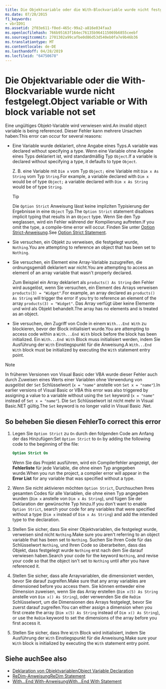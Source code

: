 ```yaml
---
title: Die Objektvariable oder die With-Blockvariable wurde nicht festgelegt.
ms.date: 07/20/2015
f1_keywords:
- vbrID91
ms.assetid: 2f03e611-f0ed-465c-99a2-a816e034faa3
ms.openlocfilehash: 766b95163f164ec76135b964115069b6855ceebf
ms.sourcegitcommit: 2701302a99cafbe0d86d53d540eb0fa7e9b46b36
ms.translationtype: MT
ms.contentlocale: de-DE
ms.lasthandoff: 04/28/2019
ms.locfileid: "64750678"
---
```

# <a name="object-variable-or-with-block-variable-not-set"></a><span data-ttu-id="4219a-102">Die Objektvariable oder die With-Blockvariable wurde nicht festgelegt.</span><span class="sxs-lookup"><span data-stu-id="4219a-102">Object variable or With block variable not set</span></span>
<span data-ttu-id="4219a-103">Eine ungültiges Objekt-Variable wird verwiesen wird.</span><span class="sxs-lookup"><span data-stu-id="4219a-103">An invalid object variable is being referenced.</span></span>   <span data-ttu-id="4219a-104">Dieser Fehler kann mehrere Ursachen haben:</span><span class="sxs-lookup"><span data-stu-id="4219a-104">This error can occur for several reasons:</span></span>

- <span data-ttu-id="4219a-105">Eine Variable wurde deklariert, ohne Angabe eines Typs.</span><span class="sxs-lookup"><span data-stu-id="4219a-105">A variable was declared without specifying a type.</span></span> <span data-ttu-id="4219a-106">Wenn eine Variable ohne Angabe eines Typs deklariert ist, wird standardmäßig Typ `Object`.</span><span class="sxs-lookup"><span data-stu-id="4219a-106">If a variable is declared without specifying a type, it defaults to type `Object`.</span></span>

    <span data-ttu-id="4219a-107">Z. B. eine Variable mit `Dim x` vom Typ `Object;` eine Variable mit `Dim x As String` vom Typ `String`.</span><span class="sxs-lookup"><span data-stu-id="4219a-107">For example, a variable declared with `Dim x` would be of type `Object;` a variable declared with `Dim x As String` would be of type `String`.</span></span>

    > [!TIP]
    >  <span data-ttu-id="4219a-108">Die `Option Strict` Anweisung lässt keine impliziten Typisierung der Ergebnisse in eine `Object` Typ.</span><span class="sxs-lookup"><span data-stu-id="4219a-108">The `Option Strict` statement disallows implicit typing that results in an `Object` type.</span></span> <span data-ttu-id="4219a-109">Wenn Sie den Typ weglassen, wird ein Fehler während der Kompilierung auftreten.</span><span class="sxs-lookup"><span data-stu-id="4219a-109">If you omit the type, a compile-time error will occur.</span></span> <span data-ttu-id="4219a-110">Finden Sie unter [Option Strict-Anweisung](../../../visual-basic/language-reference/statements/option-strict-statement.md).</span><span class="sxs-lookup"><span data-stu-id="4219a-110">See [Option Strict Statement](../../../visual-basic/language-reference/statements/option-strict-statement.md).</span></span>

- <span data-ttu-id="4219a-111">Sie versuchen, ein Objekt zu verweisen, die festgelegt wurde, `Nothing`.</span><span class="sxs-lookup"><span data-stu-id="4219a-111">You are attempting to reference an object that has been set to `Nothing`.</span></span>

- <span data-ttu-id="4219a-112">Sie versuchen, ein Element eine Array-Variable zuzugreifen, die ordnungsgemäß deklariert war nicht.</span><span class="sxs-lookup"><span data-stu-id="4219a-112">You are attempting to access an element of an array variable that wasn't properly declared.</span></span>

    <span data-ttu-id="4219a-113">Zum Beispiel ein Array deklariert als `products() As String` den Fehler wird ausgelöst, wenn Sie versuchen, ein Element des Arrays verweisen `products(3) = "Widget"`.</span><span class="sxs-lookup"><span data-stu-id="4219a-113">For example, an array declared as `products() As String` will trigger the error if you try to reference an element of the array `products(3) = "Widget"`.</span></span> <span data-ttu-id="4219a-114">Das Array verfügt über keine Elemente und wird als Objekt behandelt.</span><span class="sxs-lookup"><span data-stu-id="4219a-114">The array has no elements and is treated as an object.</span></span>

- <span data-ttu-id="4219a-115">Sie versuchen, den Zugriff von Code in einem `With...End With` zu blockieren, bevor der Block initialisiert wurde.</span><span class="sxs-lookup"><span data-stu-id="4219a-115">You are attempting to access code within a `With...End With` block before the block has been initialized.</span></span>   <span data-ttu-id="4219a-116">Ein `With...End With` Block muss initialisiert werden, indem Sie Ausführung der `With` Einstiegspunkt für die Anweisung.</span><span class="sxs-lookup"><span data-stu-id="4219a-116">A `With...End With` block must be initialized by executing the `With` statement entry point.</span></span>

> [!NOTE]
> <span data-ttu-id="4219a-117">In früheren Versionen von Visual Basic oder VBA wurde dieser Fehler auch durch Zuweisen eines Werts einer Variablen ohne Verwendung von ausgelöst der `Set` Schlüsselwort (`x = "name"` anstelle von `Set x = "name"`).</span><span class="sxs-lookup"><span data-stu-id="4219a-117">In earlier versions of Visual Basic or VBA this error was also triggered by assigning a value to a variable without using the `Set` keyword (`x = "name"` instead of `Set x = "name"`).</span></span> <span data-ttu-id="4219a-118">Die `Set` Schlüsselwort ist nicht mehr in Visual Basic.NET gültig.</span><span class="sxs-lookup"><span data-stu-id="4219a-118">The `Set` keyword is no longer valid in Visual Basic .Net.</span></span>

## <a name="to-correct-this-error"></a><span data-ttu-id="4219a-119">So beheben Sie diesen Fehler</span><span class="sxs-lookup"><span data-stu-id="4219a-119">To correct this error</span></span>

1. <span data-ttu-id="4219a-120">Legen Sie `Option Strict` zu `On` durch den folgenden Code am Anfang der das Hinzufügen:</span><span class="sxs-lookup"><span data-stu-id="4219a-120">Set `Option Strict` to `On` by adding the following code to the beginning of the file:</span></span>

    ```vb
    Option Strict On
    ```

    <span data-ttu-id="4219a-121">Wenn Sie das Projekt ausführen, wird ein Compilerfehler angezeigt, der **Fehlerliste** für jede Variable, die ohne einen Typ angegeben wurde.</span><span class="sxs-lookup"><span data-stu-id="4219a-121">When you run the project, a compiler error will appear in the **Error List** for any variable that was specified without a type.</span></span>

2. <span data-ttu-id="4219a-122">Wenn Sie nicht aktivieren möchten `Option Strict`, Durchsuchen Ihres gesamten Codes für alle Variablen, die ohne einen Typ angegeben wurden (`Dim x` anstelle von `Dim x As String`), und fügen Sie der Deklaration der gewünschte Typ hinzu.</span><span class="sxs-lookup"><span data-stu-id="4219a-122">If you don't want to enable `Option Strict`, search your code for any variables that were specified without a type (`Dim x` instead of `Dim x As String`) and add the intended type to the declaration.</span></span>

3. <span data-ttu-id="4219a-123">Stellen Sie sicher, dass Sie einer Objektvariablen, die festgelegt wurde, verweisen sind nicht `Nothing`.</span><span class="sxs-lookup"><span data-stu-id="4219a-123">Make sure you aren't referring to  an object variable that has been set to `Nothing`.</span></span>  <span data-ttu-id="4219a-124">Suchen Sie Ihren Code für das Schlüsselwort `Nothing`, und Ihren Code so überarbeiten, dass das Objekt, dass festgelegt wurde `Nothing` erst nach dem Sie darauf verwiesen haben.</span><span class="sxs-lookup"><span data-stu-id="4219a-124">Search your code for the keyword `Nothing`, and revise your code so that the object isn't set to `Nothing` until after you have referenced it.</span></span>

4. <span data-ttu-id="4219a-125">Stellen Sie sicher, dass alle Arrayvariablen, die dimensioniert werden, bevor Sie darauf zugreifen.</span><span class="sxs-lookup"><span data-stu-id="4219a-125">Make sure that any array  variables are dimensioned before you access them.</span></span> <span data-ttu-id="4219a-126">Sie können entweder eine Dimension zuweisen, wenn Sie das Array erstellen (`Dim x(5) As String` anstelle von `Dim x() As String`), oder verwenden Sie die `ReDim` Schlüsselwort, um die Dimensionen des Arrays festgelegt, bevor Sie zuerst darauf zugreifen.</span><span class="sxs-lookup"><span data-stu-id="4219a-126">You can either assign a dimension when you first create the array (`Dim x(5) As String` instead of `Dim x() As String`), or use the `ReDim` keyword to set the dimensions of the array before you first access it.</span></span>

5. <span data-ttu-id="4219a-127">Stellen Sie sicher, dass Ihre `With` Block wird initialisiert, indem Sie Ausführung der `With` Einstiegspunkt für die Anweisung.</span><span class="sxs-lookup"><span data-stu-id="4219a-127">Make sure your `With` block is initialized by executing the `With` statement entry point.</span></span>

## <a name="see-also"></a><span data-ttu-id="4219a-128">Siehe auch</span><span class="sxs-lookup"><span data-stu-id="4219a-128">See also</span></span>

- [<span data-ttu-id="4219a-129">Deklaration von Objektvariablen</span><span class="sxs-lookup"><span data-stu-id="4219a-129">Object Variable Declaration</span></span>](../../../visual-basic/programming-guide/language-features/variables/object-variable-declaration.md)
- [<span data-ttu-id="4219a-130">ReDim-Anweisung</span><span class="sxs-lookup"><span data-stu-id="4219a-130">ReDim Statement</span></span>](../../../visual-basic/language-reference/statements/redim-statement.md)
- [<span data-ttu-id="4219a-131">With...End With-Anweisung</span><span class="sxs-lookup"><span data-stu-id="4219a-131">With...End With Statement</span></span>](../../../visual-basic/language-reference/statements/with-end-with-statement.md)
